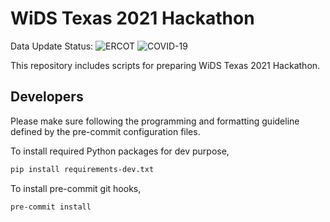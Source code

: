 # WiDS Texas 2021 Hackathon
Data Update Status:
![ERCOT](https://github.com/WiDSTexas2021/hackathon/actions/workflows/update-ercot-hourly-load.yml/badge.svg)
![COVID-19](https://github.com/WiDSTexas2021/hackathon/actions/workflows/update-covid.yml/badge.svg)

This repository includes scripts for preparing WiDS Texas 2021 Hackathon.

## Developers

Please make sure following the programming and formatting guideline defined by the pre-commit configuration files.

To install required Python packages for dev purpose,

```bash
pip install requirements-dev.txt
```

To install pre-commit git hooks,

```bash
pre-commit install
```
